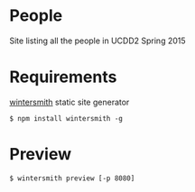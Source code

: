 People
======

Site listing all the people in UCDD2 Spring 2015


# Requirements

[wintersmith](http://wintersmith.io/) static site generator

	$ npm install wintersmith -g

# Preview

	$ wintersmith preview [-p 8080]


